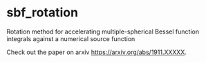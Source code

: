 # sbf_rotation
Rotation method for accelerating multiple-spherical Bessel function integrals against a numerical source function

Check out the paper on arxiv <https://arxiv.org/abs/1911.XXXXX>.
